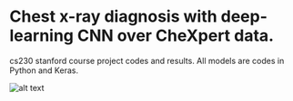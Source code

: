 # Chest x-ray diagnosis with deep-learning CNN over CheXpert data.
cs230 stanford course project codes and results.
All models are codes in Python and Keras.
 


![alt text](https://github.com/hborhan/DL-CNN-CheXpert-data/blob/master/image_CAM/Correlation.png)

